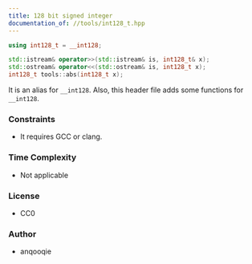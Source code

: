 ```yaml
---
title: 128 bit signed integer
documentation_of: //tools/int128_t.hpp
---
```


```cpp
using int128_t = __int128;

std::istream& operator>>(std::istream& is, int128_t& x);
std::ostream& operator<<(std::ostream& is, int128_t x);
int128_t tools::abs(int128_t x);
```

It is an alias for `__int128`.
Also, this header file adds some functions for `__int128`.

### Constraints
- It requires GCC or clang.

### Time Complexity
- Not applicable

### License
- CC0

### Author
- anqooqie
